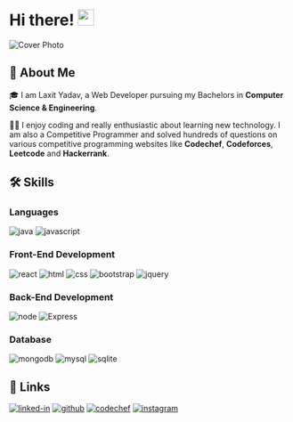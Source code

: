 # Hi there! <img src="https://media.giphy.com/media/hvRJCLFzcasrR4ia7z/giphy.gif" width="29px">

![Cover Photo](https://res.cloudinary.com/dzex6ikkr/image/upload/v1623310577/limits_srqsno.jpg)

## 🚀 About Me

🎓 I am Laxit Yadav, a Web Developer pursuing my Bachelors in **Computer Science & Engineering**.

👨‍💻 I enjoy coding and really enthusiastic about learning new technology. I am also a Competitive Programmer and solved hundreds of questions on various competitive programming websites like **Codechef**, **Codeforces**, **Leetcode** and **Hackerrank**.


## 🛠️ Skills

### Languages

![java](https://img.shields.io/badge/Java-007396?style=for-the-badge&logo=java&logoColor=white)
![javascript](https://img.shields.io/badge/JavaScript-323330?style=for-the-badge&logo=javascript&logoColor=F7DF1E)

### Front-End Development

![react](https://img.shields.io/badge/React-20232A?style=for-the-badge&logo=react&logoColor=61DAFB)
![html](https://img.shields.io/badge/HTML5-E34F26?style=for-the-badge&logo=html5&logoColor=white)
![css](https://img.shields.io/badge/CSS3-1572B6?style=for-the-badge&logo=css3&logoColor=white)
![bootstrap](https://img.shields.io/badge/Bootstrap-563D7C?style=for-the-badge&logo=bootstrap&logoColor=white)
![jquery](https://img.shields.io/badge/jQuery-0769AD?style=for-the-badge&logo=jquery&logoColor=white)
<!-- ![redux](https://img.shields.io/badge/Redux-593D88?style=for-the-badge&logo=redux&logoColor=white) -->

### Back-End Development

![node](https://img.shields.io/badge/Node.js-339933?style=for-the-badge&logo=node-dot-js&logoColor=white)
![Express](https://img.shields.io/badge/Express.js-092E20?style=for-the-badge&logo=express&logoColor=white)

### Database

![mongodb](https://img.shields.io/badge/MongoDB-47A248?style=for-the-badge&logo=mongodb&logoColor=white)
![mysql](https://img.shields.io/badge/MySQL-00000F?style=for-the-badge&logo=mysql&logoColor=white)
![sqlite](https://img.shields.io/badge/SQLite-07405E?style=for-the-badge&logo=sqlite&logoColor=white)

## 🔗 Links

[![linked-in](https://img.shields.io/badge/Linked_In-0077B5?style=for-the-badge&logo=LinkedIn&logoColor=white)](https://www.linkedin.com/in/laxit-yadav-85a922172/)
[![github](https://img.shields.io/badge/GitHub-000000?style=for-the-badge&logo=GitHub&logoColor=white)](https://github.com/laxityadav)
[![codechef](https://img.shields.io/badge/Codechef-570803?style=for-the-badge&logo=codechef&logoColor=white)](https://www.codechef.com/users/laxit_y)
[![instagram](https://img.shields.io/badge/Instagram-E4405F?style=for-the-badge&logo=instagram&logoColor=white)](https://www.instagram.com/laxit98/)
